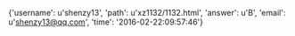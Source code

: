 {'username': u'shenzy13', 'path': u'xz1132/1132.html', 'answer': u'B', 'email': u'shenzy13@qq.com', 'time': '2016-02-22:09:57:46'}